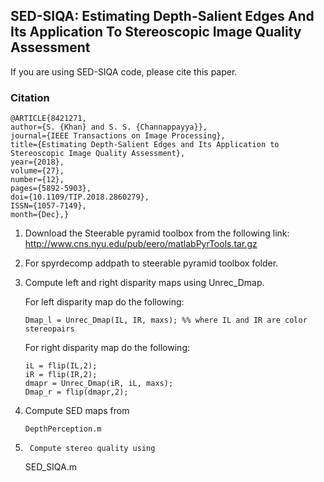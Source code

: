 ## SED-SIQA: Estimating Depth-Salient Edges And Its Application To Stereoscopic Image Quality Assessment

If you are using SED-SIQA code, please cite this paper.

### Citation
    @ARTICLE{8421271,
    author={S. {Khan} and S. S. {Channappayya}},
    journal={IEEE Transactions on Image Processing},
    title={Estimating Depth-Salient Edges and Its Application to Stereoscopic Image Quality Assessment},
    year={2018},
    volume={27},
    number={12},
    pages={5892-5903},
    doi={10.1109/TIP.2018.2860279},
    ISSN={1057-7149},
    month={Dec},}


1)	Download the Steerable pyramid toolbox from the following link:  
        http://www.cns.nyu.edu/pub/eero/matlabPyrTools.tar.gz 

2)	For spyrdecomp addpath to steerable pyramid toolbox folder.

3)	Compute left and right disparity maps using Unrec_Dmap.

	For left disparity map do the following:
	
		Dmap_l = Unrec_Dmap(IL, IR, maxs); %% where IL and IR are color stereopairs
	
	For right disparity map do the following:
	
		iL = flip(IL,2);
		iR = flip(IR,2);
	   	dmapr = Unrec_Dmap(iR, iL, maxs);	
	   	Dmap_r = flip(dmapr,2);

4)	Compute SED maps from 
	
        DepthPerception.m

5)      Compute stereo quality using 

	SED_SIQA.m
